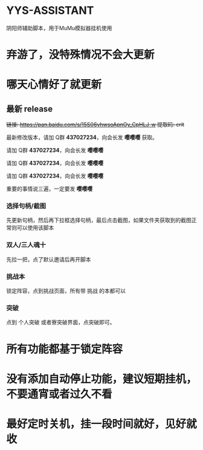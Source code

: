 # YYS-ASSISTANT
阴阳师辅助脚本，用于MuMu模拟器挂机使用

# 弃游了，没特殊情况不会大更新
# 哪天心情好了就更新
## 最新 release
~~链接: https://pan.baidu.com/s/15S06yhwsoApnOy_CpHLJ-w 提取码: crit~~    

最新修改版本，请加 Q群 **437027234**，向会长发 **嘤嘤嘤**  获取。

请加 Q群 **437027234**，向会长发 **嘤嘤嘤** 

请加 Q群 **437027234**，向会长发 **嘤嘤嘤** 

请加 Q群 **437027234**，向会长发 **嘤嘤嘤** 

重要的事情说三遍，一定要发  **嘤嘤嘤** 

### 选择句柄/截图
先更新句柄，然后再下拉框选择句柄，最后点击截图，如果文件夹获取到的截图正常则可以使用该脚本

### 双人/三人魂十
先拉一把，点了默认邀请后再开脚本

### 挑战本
锁定阵容，点到挑战页面，所有带  挑战  的本都可以

### 突破
点到 个人突破  或者寮突破界面，点突破即可。

# 所有功能都基于锁定阵容
# 没有添加自动停止功能，建议短期挂机，不要通宵或者过久不看
# 最好定时关机，挂一段时间就好，见好就收
